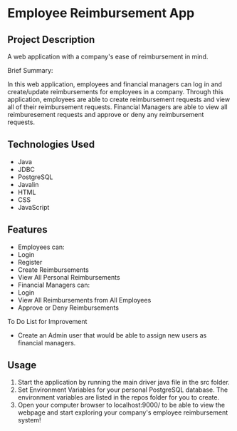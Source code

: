 # Employee Reimbursement App

## Project Description

A web application with a company's ease of reimbursement in mind.

Brief Summary:

In this web application, employees and financial managers can log in and create/update reimbursements for employees in a company. Through this application, employees are able to create reimbursement requests and view all of their reimbursement requests. Financial Managers are able to view all reimburesement requests and approve or deny any reimbursement requests. 

## Technologies Used

* Java
* JDBC
* PostgreSQL
* Javalin
* HTML
* CSS
* JavaScript

## Features

* Employees can:
*   Login
*   Register
*   Create Reimbursements
*   View All Personal Reimbursements
* Financial Managers can:
*   Login
*   View All Reimbursements from All Employees
*   Approve or Deny Reimbursements

To Do List for Improvement
* Create an Admin user that would be able to assign new users as financial managers.

## Usage

1. Start the application by running the main driver java file in the src folder.
2. Set Environment Variables for your personal PostgreSQL database. The environment variables are listed in the repos folder for you to create.
3. Open your computer browser to localhost:9000/ to be able to view the webpage and start exploring your company's employee reimbursement system!
